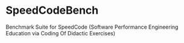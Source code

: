 # SpeedCodeBench
Benchmark Suite for SpeedCode (Software Performance Engineering Education via Coding Of Didactic Exercises)
